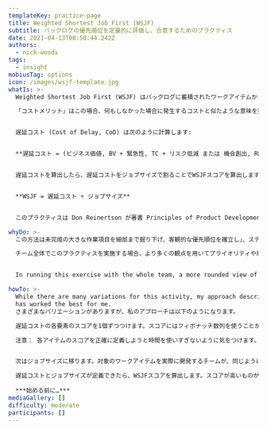 ```yaml
---
templateKey: practice-page
title: Weighted Shortest Job First (WSJF)
subtitle: バックログの優先順位を定量的に評価し、合意するためのプラクティス
date: 2021-04-13T08:58:44.242Z
authors:
  - nick-woods
tags:
  - insight
mobiusTag: options
icon: /images/wsjf-template.jpg
whatIs: >-
  Weighted Shortest Job First (WSJF) はバックログに蓄積されたワークアイテムから最初にデリバリすべきワークアイテムを見つけるために、コストメリットやジョブサイズを使って評価し優先順位を定義するための方法です。

  「コストメリット」はこの場合、何もしなかった場合に発生するコストと似たような意味を持ちます。もし仮に不具合の修正をしなかった場合に重大なトラブルが見込まれる場合、修正のためのコストとトラブルが発生した場合のコストが時と共に増加します。売上が見込まれる新しい機能の実装を後回しにした場合、この機能をデリバリしないことのコストは時と共に増加します。これは機会費用あるいは「遅延コスト」と呼びます。


  遅延コスト (Cost of Delay, CoD) は次のように計算します:


  **遅延コスト = (ビジネス価値, BV + 緊急性, TC + リスク低減 または 機会創出, RR/OE)**


  遅延コストを算出したら、遅延コストをジョブサイズで割ることでWSJFスコアを算出します。結果として最もコストメリットが高く、かつ小さなジョブが優先順位が高くなるようにスコアが算出されます。


  **WSJF = 遅延コスト ÷ ジョブサイズ**


  このプラクティスは Don Reinertson が著書 Principles of Product Development Flow の中で確立したもので、それまで使われていた Shortest Job First を進化させたものです。Scaled Agile Framework (SAFe) で取り上げられ、原則の中に盛り込まれました。

whyDo: >-
  この方法は未完成の大きな作業項目を細部まで掘り下げ、客観的な優先順位を確立し」、ステークホルダーやその他の関係者に共有することができる優れた方法です。

  チーム全体でこのプラクティスを実施する場合、より多くの観点を用いてプライオリティや順序性を確立することができます。結果として


  In running this exercise with the whole team, a more rounded view of the priority and sequencing is established; 特定の項目と他の項目との間で作業の緊急性をチームが把握できるようになります。

howTo: >-
  While there are many variations for this activity, my approach described below
  has worked the best for me.
  さまざまなバリエーションがありますが、私のアプローチは以下のようになります。

  遅延コストの各要素のスコアを1個ずつつけます。スコアにはフィボナッチ数列を使うことが推奨されています。フィボナッチ数列を使うことで大きな数値はそれだけ不確実な要素を含んでいることが分かります。スコアをつける際には一番小さなアイテムにまずはスコアをつけ、相対見積を用いることで他のアイテムのスコアをつけます。

  注意： 各アイテムのスコアを正確に定義しようと時間を使いすぎないように気をつけます。フィボナッチ数列を用いるのは詳細の議論に集中しすぎることを避けるためです。


  次はジョブサイズに移ります。対象のワークアイテムを実際に開発するチームが、同じようにリストの中で一番小さなジョブサイズのものを見つけて1をつけます。1のアイテムと他のアイテムを比較することでリストの中の全てのアイテムのスコアを定義します。

  遅延コストとジョブサイズが定義できたら、WSJFスコアを算出します。スコアが高いものがプライオリティが高いものと考えます。
  
  ***始める前に…***
mediaGallery: []
difficulty: moderate
participants: []
---
```

